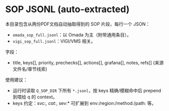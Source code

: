 # SOP JSONL (auto-extracted)

本目录包含从两份PDF文档自动抽取得到的 SOP 片段，每行一个 JSON：
- `omada_sop_full.jsonl`：以 Omada 为主（附带通用条目）。
- `vigi_sop_full.jsonl`：VIGI/VMS 相关。

字段：
- title, keys[], priority, prechecks[], actions[], grafana[], notes, refs[] (来源文件名/章节线索)

使用建议：
- 运行时读取 `Q_SOP_DIR` 下所有 `*.jsonl`，按 keys 精确/模糊命中后 prepend 到喂给 q 的 context。
- keys 约定：svc:*, cat:*, sev:* 可扩展到 env:/region:/method:/path: 等。
